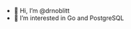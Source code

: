 - 👋 Hi, I’m @drnoblitt
- 👀 I’m interested in Go and PostgreSQL

<!---
drnoblitt/drnoblitt is a ✨ special ✨ repository because its `README.md` (this file) appears on your GitHub profile.
You can click the Preview link to take a look at your changes.
--->
